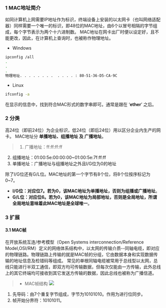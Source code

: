 ### 1 MAC地址简介
如同计算机上网需要IP地址作为标识，终端设备上安装的以太网卡（也叫网络适配器）同样需要一个唯一的标识，即48位的MAC地址，由6个以冒号相隔的字节组成，每个字节表示为两个十六进制数。
MAC地址在网卡出厂时便以设定好，且不能更改，因此，在计算机上查询时，也被称作物理地址。

- Windows
```bash
ipconfig /all
.
.
.
物理地址. . . . . . . .  . . . . : 80-51-36-D5-CA-9C
```

- Linux
```bash
ifconfig -a
```
在显示的信息中，找到符合MAC形式的数字串即可。通常是跟在 ‘**ether**’ 之后。

### 2 分类
高24位（即前24位）为企业标识，低24位（即后24位）用以区分企业内生产的网卡。
MAC地址分 **单播地址、组播地址 及 广播地址**。
> 1. 广播地址：ff:ff:ff:ff
2. 组播地址：01:00:5e:00:00:00~01:00:5e:7f:ff:ff
3. 单播地址：广播地址与组播地址之外且I/G位为0的地址


除了I/G位还有G/L位。MAC地址的第一个字节有8个位，将8个位按序标记为0~7。

- **I/G位：对应位7。若为0，该MAC地址为单播地址，否则为组播或广播地址**。
- **G/L位：对应位6。若为0，该MAC地址为局部地址，否则是全局地址，所谓全局地址意味着此MAC地址是全球唯一**。

### 3 扩展
#### 3.1 MAC帧

在开放系统互连/参考模型（Open Systems interconnection/Reference Model,OSI/RM）定义的网络体系结构中，以太网的传输介质--同轴电缆，即对应的物理链路。物理链路上传输的就是MAC帧的分组，它由数据本身和实现数据传输的地址信息及检错码等组成。
常见的单根同轴电缆被常用于总线型以太网，总线只能进行半双工通信，即双方均可传输数据，但每次仅能由一方传输，此外总线上的其它终端均可接收到其它发送方传输的数据，因此总线也被称为广播信道。

>- MAC帧结构
>![](https://mudongjing.github.io/gallery/network/hard/mac/mac-frame.png)

1. 先导码：由7个重复字节组成，字节为10101010。作用为进行位同步。
2. 帧开始分界符：10101011。